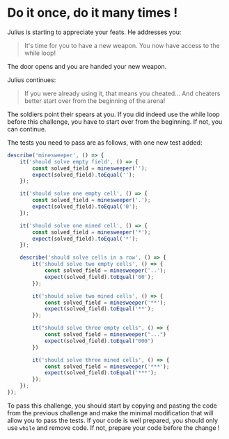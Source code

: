 # Do it once, do it many times !

Julius is starting to appreciate your feats. He addresses you:

> It's time for you to have a new weapon. You now have access to the while loop!

The door opens and you are handed your new weapon.

Julius continues:

> If you were already using it, that means you cheated... And cheaters better start over from the beginning of the arena!

The soldiers point their spears at you. If you did indeed use the while loop before this challenge, you have to start over from the beginning. If not, you can continue.

The tests you need to pass are as follows, with one new test added:

```ts
describe('minesweeper', () => {
    it('should solve empty field', () => {
        const solved_field = minesweeper('');
        expect(solved_field).toEqual('');
    });

    it('should solve one empty cell', () => {
        const solved_field = minesweeper('.');
        expect(solved_field).toEqual('0');
    });

    it('should solve one mined cell', () => {
        const solved_field = minesweeper('*');
        expect(solved_field).toEqual('*');
    });

    describe('should solve cells in a row', () => {
        it('should solve two empty cells', () => {
            const solved_field = minesweeper('..');
            expect(solved_field).toEqual('00');
        });

        it('should solve two mined cells', () => {
            const solved_field = minesweeper('**');
            expect(solved_field).toEqual('**');
        });

        it("should solve three empty cells", () => {
            const solved_field = minesweeper("...")
            expect(solved_field).toEqual("000")
        })

        it('should solve three mined cells', () => {
            const solved_field = minesweeper('***');
            expect(solved_field).toEqual('***');
        });        
    });
});
```

To pass this challenge, you should start by copying and pasting the code from the previous challenge and make the minimal modification that will allow you to pass the tests. If your code is well prepared, you should only use `while` and remove code. If not, prepare your code before the change !